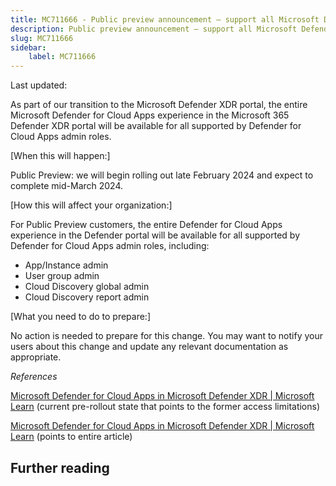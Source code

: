 ```yaml
---
title: MC711666 - Public preview announcement – support all Microsoft Defender for Cloud Apps users by Microsoft Defender XDR portal
description: Public preview announcement – support all Microsoft Defender for Cloud Apps users by Microsoft Defender XDR portal
slug: MC711666
sidebar:
    label: MC711666
---
```



Last updated: 

<p>As part of our transition to the Microsoft Defender XDR portal, the entire Microsoft Defender for Cloud Apps experience in the Microsoft 365 Defender XDR portal will be available for all supported by Defender for Cloud Apps admin roles.</p><p>[When this will happen:]<br></p><p>Public Preview: we will begin rolling out late February 2024 and expect to complete mid-March 2024.</p><p>[How this will affect your organization:]</p><p>For Public Preview customers, the entire Defender for Cloud Apps experience in the Defender portal will be available for all supported by Defender for Cloud Apps admin roles, including:</p><ul><li>App/Instance admin</li><li>User group admin</li><li>Cloud Discovery global admin</li><li>Cloud Discovery report admin</li></ul><p>[What you need to do to prepare:]<br></p><p>No action is needed to prepare for this change. You may want to notify your users about this change and update any relevant documentation as appropriate.<br></p><p><i>References</i></p><p><a href="https://learn.microsoft.com/microsoft-365/security/defender/microsoft-365-security-center-defender-cloud-apps?view=o365-worldwide#limitations" target="_blank">Microsoft Defender for Cloud Apps in Microsoft Defender XDR | Microsoft Learn</a> (current pre-rollout state that points to the former access limitations)</p><p><a href="https://learn.microsoft.com/microsoft-365/security/defender/microsoft-365-security-center-defender-cloud-apps?view=o365-worldwide" target="_blank">Microsoft Defender for Cloud Apps in Microsoft Defender XDR | Microsoft Learn</a> (points to entire article)</p>

## Further reading
